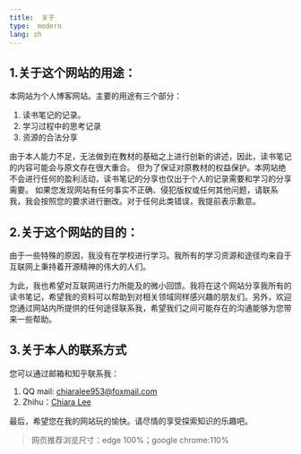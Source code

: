 ```yaml
---
title:  关于
type:  modern
lang: zh
---
```

##   1.关于这个网站的用途：

本网站为个人博客网站。主要的用途有三个部分：

1.  读书笔记的记录。
2.  学习过程中的思考记录
3.  资源的合法分享

由于本人能力不足，无法做到在教材的基础之上进行创新的讲述，因此，读书笔记的内容可能会与原文存在很大重合。
但为了保证对原教材的权益保护。本网站绝不会进行任何的盈利活动，读书笔记的分享也仅出于个人的记录需要和学习的分享需要。
如果您发现网站有任何事实不正确、侵犯版权或任何其他问题，请联系我，我会按照您的要求进行删改。对于任何此类错误，我提前表示歉意。

##  2.关于这个网站的目的：

由于一些特殊的原因，我没有在学校进行学习。我所有的学习资源和途径均来自于互联网上秉持着开源精神的伟大的人们。

为此，我也希望对互联网进行力所能及的微小回馈。我将在这个网站分享我所有的读书笔记，希望我的资料可以帮助到对相关领域同样感兴趣的朋友们。另外，欢迎您通过网站内所提供的任何途径联系我，希望我们之间可能存在的沟通能够为您带来一些帮助。

##  3.关于本人的联系方式

您可以通过邮箱和知乎联系我：

1.  QQ mail: chiaralee953@foxmail.com
2.  Zhihu：[Chiara Lee](https://www.zhihu.com/people/wu-shang-27-29)

最后，希望您在我的网站玩的愉快。请尽情的享受探索知识的乐趣吧。
>网页推荐浏览尺寸：edge 100%；google chrome:110%